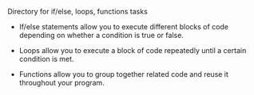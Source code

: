 Directory for if/else, loops, functions tasks

- If/else statements allow you to execute different blocks of code depending on whether a condition is true or false.

- Loops allow you to execute a block of code repeatedly until a certain condition is met.

- Functions allow you to group together related code and reuse it throughout your program.
